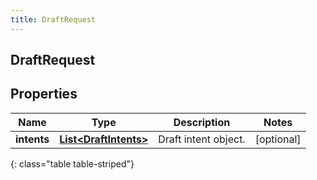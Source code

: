 ```yaml
---
title: DraftRequest
---
```

## DraftRequest


## Properties

| Name | Type | Description | Notes |
| ------------ | ------------- | ------------- | ------------- |
| **intents** | <!----><!---->[**List&lt;DraftIntents&gt;**](DraftIntents.html)<!----> | Draft intent object. |  [optional] |
{: class="table table-striped"}



